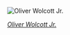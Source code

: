 
![Oliver Wolcott Jr.](https://upload.wikimedia.org/wikipedia/commons/thumb/9/96/WOLCOTT%2C_Oliver-Treasury_%28BEP_engraved_portrait%29.jpg/450px-WOLCOTT%2C_Oliver-Treasury_%28BEP_engraved_portrait%29.jpg)

*[Oliver Wolcott Jr.](https://wikipedia.org/wiki/File:WOLCOTT,_Oliver-Treasury_(BEP_engraved_portrait).jpg)*
